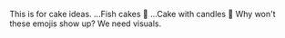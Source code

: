 This is for cake ideas. 
...Fish cakes :fish_cake:
...Cake with candles :birthday:
Why won't these emojis show up? We need visuals.

